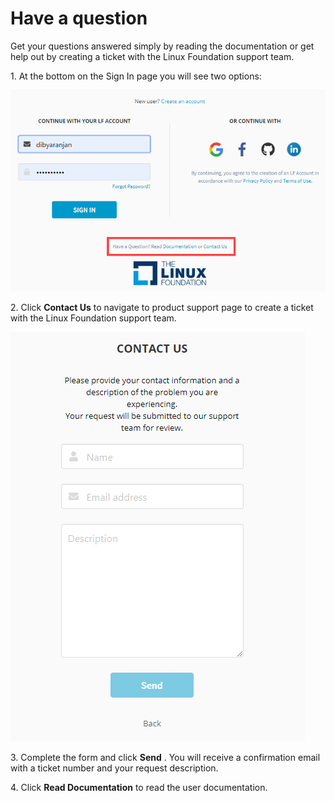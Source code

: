 # Have a question

Get your questions answered simply by reading the documentation or get help out by creating a ticket with the Linux Foundation support team.&#x20;

1\. At the bottom on the Sign In page you will see two options:

![Sign In Page](../.gitbook/assets/sign-in-page.png)

2\. Click **Contact Us** to navigate to product support page to create a ticket with the Linux Foundation support team.

![Contac Us](../.gitbook/assets/contact-us.png)

3\. Complete the form and click **Send** . You will receive a confirmation email with a ticket number and your request description.

4\. Click **Read Documentation** to read the user documentation.

